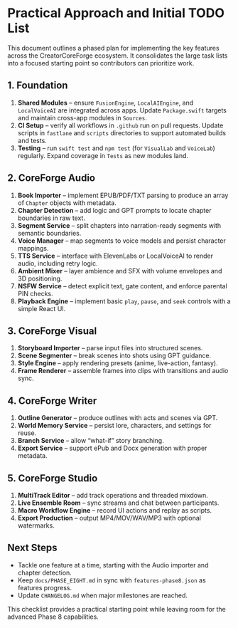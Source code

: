 # Practical Approach and Initial TODO List

This document outlines a phased plan for implementing the key features across the CreatorCoreForge ecosystem. It consolidates the large task lists into a focused starting point so contributors can prioritize work.

## 1. Foundation

1. **Shared Modules** – ensure `FusionEngine`, `LocalAIEngine`, and `LocalVoiceAI` are integrated across apps. Update `Package.swift` targets and maintain cross-app modules in `Sources`.
2. **CI Setup** – verify all workflows in `.github` run on pull requests. Update scripts in `fastlane` and `scripts` directories to support automated builds and tests.
3. **Testing** – run `swift test` and `npm test` (for `VisualLab` and `VoiceLab`) regularly. Expand coverage in `Tests` as new modules land.

## 2. CoreForge Audio

1. **Book Importer** – implement EPUB/PDF/TXT parsing to produce an array of `Chapter` objects with metadata.
2. **Chapter Detection** – add logic and GPT prompts to locate chapter boundaries in raw text.
3. **Segment Service** – split chapters into narration-ready segments with semantic boundaries.
4. **Voice Manager** – map segments to voice models and persist character mappings.
5. **TTS Service** – interface with ElevenLabs or LocalVoiceAI to render audio, including retry logic.
6. **Ambient Mixer** – layer ambience and SFX with volume envelopes and 3D positioning.
7. **NSFW Service** – detect explicit text, gate content, and enforce parental PIN checks.
8. **Playback Engine** – implement basic `play`, `pause`, and `seek` controls with a simple React UI.

## 3. CoreForge Visual

1. **Storyboard Importer** – parse input files into structured scenes.
2. **Scene Segmenter** – break scenes into shots using GPT guidance.
3. **Style Engine** – apply rendering presets (anime, live-action, fantasy).
4. **Frame Renderer** – assemble frames into clips with transitions and audio sync.

## 4. CoreForge Writer

1. **Outline Generator** – produce outlines with acts and scenes via GPT.
2. **World Memory Service** – persist lore, characters, and settings for reuse.
3. **Branch Service** – allow “what-if” story branching.
4. **Export Service** – support ePub and Docx generation with proper metadata.

## 5. CoreForge Studio

1. **MultiTrack Editor** – add track operations and threaded mixdown.
2. **Live Ensemble Room** – sync streams and chat between participants.
3. **Macro Workflow Engine** – record UI actions and replay as scripts.
4. **Export Production** – output MP4/MOV/WAV/MP3 with optional watermarks.

## Next Steps

- Tackle one feature at a time, starting with the Audio importer and chapter detection.
- Keep `docs/PHASE_EIGHT.md` in sync with `features-phase8.json` as features progress.
- Update `CHANGELOG.md` when major milestones are reached.

This checklist provides a practical starting point while leaving room for the advanced Phase 8 capabilities.
